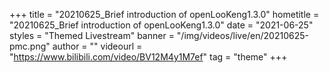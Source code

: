 +++
    title = "20210625_Brief introduction of openLooKeng1.3.0"
    hometitle = "20210625_Brief introduction of openLooKeng1.3.0"
    date = "2021-06-25"
    styles = "Themed Livestream"
    banner = "/img/videos/live/en/20210625-pmc.png"
    author = ""
    videourl = "https://www.bilibili.com/video/BV12M4y1M7ef" 
    tag = "theme"
+++